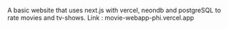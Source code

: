 A basic website that uses next.js with vercel, neondb and postgreSQL to rate movies and tv-shows.
Link : movie-webapp-phi.vercel.app

